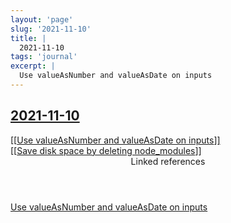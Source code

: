 ```yaml
---
layout: 'page'
slug: '2021-11-10'
title: |
  2021-11-10
tags: 'journal'
excerpt: |
  Use valueAsNumber and valueAsDate on inputs
---
```


<h2 class="text-3xl font-semibold mb-4"><a class="rounded-sm focus:outline-none focus:ring-2 focus:ring-offset-2 dark:focus:ring-offset-gray-900 dark:focus:ring-pink-400 focus:ring-pink-700" href="/journals/2021-11-10">2021-11-10</a></h2>

<div class="space-y-3">
<div class="element-block ml-0"><div class="flex-1"><a class="text-teal-700 dark:text-teal-400 rounded-sm group focus:outline-none focus:ring-2 focus:ring-offset-2 dark:focus:ring-offset-gray-900 dark:focus:ring-pink-400 focus:ring-pink-700" href="/pages/use-valueasnumber-and-valueasdate-on-inputs"><span class="text-gray-300 dark:text-gray-500 group-hover:text-teal-900">[[</span>Use valueAsNumber and valueAsDate on inputs<span class="text-gray-300 dark:text-gray-500 group-hover:text-teal-900">]]</span></a></div></div>

<div class="element-block ml-0"><div class="flex-1"><a class="text-teal-700 dark:text-teal-400 rounded-sm group focus:outline-none focus:ring-2 focus:ring-offset-2 dark:focus:ring-offset-gray-900 dark:focus:ring-pink-400 focus:ring-pink-700" href="/pages/save-disk-space-by-deleting-node_modules"><span class="text-gray-300 dark:text-gray-500 group-hover:text-teal-900">[[</span>Save disk space by deleting node_modules<span class="text-gray-300 dark:text-gray-500 group-hover:text-teal-900">]]</span></a></div></div>
</div>


<section class="mt-8 space-y-2">
<header class="text-gray-500 dark:text-gray-400">Linked references</header>
<a class="block bg-gray-100 dark:bg-gray-800 p-4 rounded text-teal-700 dark:text-teal-400 focus:outline-none focus:ring-2 focus:ring-offset-2 dark:focus:ring-offset-gray-900 focus:ring-teal-700 dark:focus:ring-teal-400 hover:ring-2 hover:ring-offset-2 dark:hover:ring-offset-gray-900 dark:hover:ring-teal-400 hover:ring-teal-700" href="/pages/use-valueasnumber-and-valueasdate-on-inputs">Use valueAsNumber and valueAsDate on inputs</a>
  </section>
